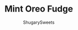 ---
layout: ../../layouts/MarkdownPostLayout.astro
title: Mint Oreo Fudge
author: ShugarySweets
pubDate: 2018-10-19
description: "Easy Mint Chocolate Oreo Fudge recipe is the perfect addition to your dessert menu! Perfect for holiday, birthdays, or weeknight celebrations, youll love this delicious fudge treat!"
image_url: https://www.shugarysweets.com/wp-content/uploads/2018/03/mint-oreo-fudge-4.jpg
tags: ["Candy","American"]
calories: 79
protein: 0
carbohydrates: 10
fats: 4
fiber: 0
ingredients: ["1 bag (11 ounce) Ghirardelli white chocolate morsels","1 jar (7 ounce) marshmallow cream (Fluff)","1 teaspoon peppermint extract","2 drops green gel food coloring","2 cups granulated sugar","3/4 cup heavy whipping cream","3/4 cup unsalted butter","pinch of kosher salt","20 Oreo cookies, crushed"]
serves: 64
time: "2 hours"
prepTime: "20 minutes"
instructions: ["Line an 8-inch (or 9-inch) square baking dish with parchment paper or foil. Set aside.","In a large mixing bowl, attached to an electric mixer, add white chocolate chips, marshmallow cream, peppermint, and food coloring. Set aside.","In a medium saucepan, melt butter with sugar, heavy cream, butter and salt. Cook and stir over medium high heat until mixture begins to boil.","Once boiling, set timer for 5 minutes, and continue stirring while mixture boils.","Remove from heat and pour over ingredients in mixing bowl. Turn mixer on low and blend for about 1-2 minutes, until fudge is creamy and white chocolate is completely melted. Fold in crushed Oreo cookies.","Immediately pour into prepared baking dish. Allow to set at room temperature for 2 hours. Cut into bite size pieces and store in airtight container for up to two weeks at room temperature. ENJOY!"]
nutrition: ["79 calories","10 grams carbohydrates","10 milligrams cholesterol","4 grams fat","0 grams fiber","0 grams protein","3 grams saturated fat","18 milligrams sodium","9 grams sugar","0 grams trans fat","2 grams unsaturated fat"]
---